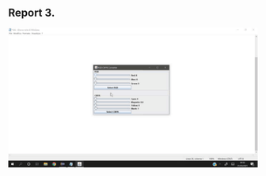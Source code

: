 ## Report 3.

![Alt Text](https://github.com/biontix/ComputerGraphicsClass/blob/main/CGExercise5/CG.gif)
